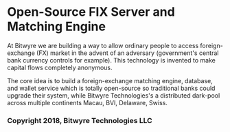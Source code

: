 # Open-Source FIX Server and Matching Engine

At Bitwyre we are building a way to allow ordinary people to access foreign-exchange (FX)
market in the advent of an adversary (government's central bank currency controls for example).
This technology is invented to make capital flows completely anonymous.

The core idea is to build a foreign-exchange matching engine, database, and wallet service
which is totally open-source so traditional banks could upgrade their system, while Bitwyre
Technologies's a distributed dark-pool across multiple continents Macau, BVI, Delaware, Swiss.

### Copyright 2018, Bitwyre Technologies LLC
